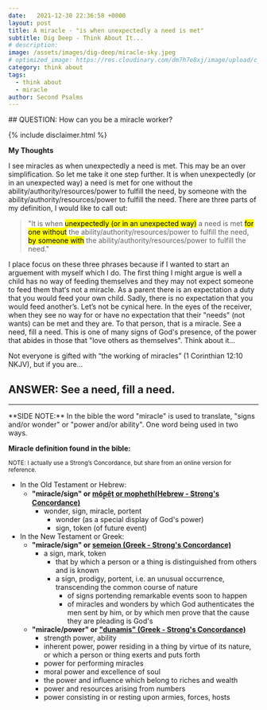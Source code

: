 ```yaml
---
date:   2021-12-30 22:36:58 +0000
layout: post
title: A miracle - "is when unexpectedly a need is met"
subtitle: Dig Deep - Think About It...
# description: 
image: /assets/images/dig-deep/miracle-sky.jpeg
# optimized_image: https://res.cloudinary.com/dm7h7e8xj/image/upload/c_scale,w_380/v1559821647/theme2_ylcxxz.jpg
category: think about
tags:
  - think about
  - miracle
author: Second Psalms
---
```


<span>
## QUESTION: How can you be a miracle worker?
</span>

{% include disclaimer.html %}

**My Thoughts**

I see miracles as when unexpectedly a need is met. This may be an over simplification. So let me take it one step further. It is when unexpectedly (or in an unexpected way) a need is met for one without the ability/authority/resources/power to fulfill the need, by someone with the ability/authority/resources/power to fulfill the need. There are three parts of my definition, I would like to call out: 
> "It is when <mark>unexpectedly (or in an unexpected way)</mark> a need is met <mark>for one without</mark> the ability/authority/resources/power to fulfill the need, <mark>by someone with</mark> the ability/authority/resources/power to fulfill the need."

I place focus on these three phrases because if I wanted to start an arguement with myself which I do. The first thing I might argue is well a child has no way of feeding themselves and they may not expect someone to feed them that‘s not a miracle. As a parent there is an expectation a duty that you would feed your own child. Sadly, there is no expectation that you would feed another’s. Let’s not be cynical here. In the eyes of the receiver, when they see no way for or have no expectation that their "needs" (not wants) can be met and they are. To that person, that is a miracle. See a need, fill a need. This is one of many signs of God's presence, of the power that abides in those that "love others as themselves". Think about it…

Not everyone is gifted with “the working of miracles” (1 Corinthian 12:10 NKJV), but if you are…

## ANSWER: See a need, fill a need.

---

<span class="aside">
**SIDE NOTE:**
In the bible the word "miracle" is used to translate, "signs and/or wonder" or "power and/or ability". One word being used in two ways.

**Miracle definition found in the bible:** 

<small>NOTE: I actually use a Strong’s Concordance, but share from an online version for reference.</small>

- In the Old Testament or Hebrew:
	- **"miracle/sign" or [môp̱êṯ or mopheth(Hebrew - Strong's Concordance)](https://biblehub.com/hebrew/4159.htm)**
		- wonder, sign, miracle, portent
			- wonder (as a special display of God's power)
			- sign, token (of future event)
- In the New Testament or Greek:
	- **"miracle/sign" or [semeion (Greek - Strong's Concordance)](https://www.biblestudytools.com/lexicons/greek/nas/semeion.html)** 
		- a sign, mark, token
			- that by which a person or a thing is distinguished from others and is known
			- a sign, prodigy, portent, i.e. an unusual occurrence, transcending the common course of nature
				- of signs portending remarkable events soon to happen
				- of miracles and wonders by which God authenticates the men sent by him, or by which men prove that the cause they are pleading is God's
	- **"miracle/power" or ["dunamis" (Greek - Strong's Concordance)](https://www.biblestudytools.com/lexicons/greek/nas/dunamis.html)** 
		- strength power, ability
		- inherent power, power residing in a thing by virtue of its nature, or which a person or thing exerts and puts forth
		- power for performing miracles
		- moral power and excellence of soul
		- the power and influence which belong to riches and wealth
		- power and resources arising from numbers
		- power consisting in or resting upon armies, forces, hosts
	
</span>



		